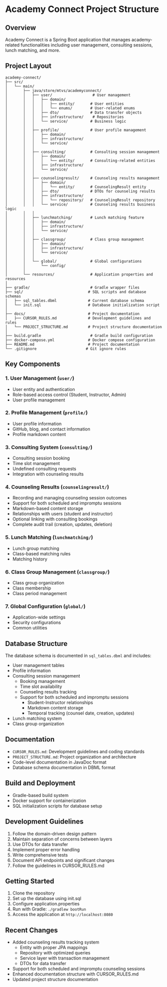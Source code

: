 # Academy Connect Project Structure

## Overview
Academy Connect is a Spring Boot application that manages academy-related functionalities including user management, consulting sessions, lunch matching, and more.

## Project Layout

```
academy-connect/
├── src/
│   └── main/
│       ├── java/store/mtvs/academyconnect/
│       │   ├── user/                  # User management
│       │   │   ├── domain/
│       │   │   │   ├── entity/       # User entities
│       │   │   │   └── enums/        # User-related enums
│       │   │   ├── dto/              # Data transfer objects
│       │   │   ├── infrastructure/    # Repositories
│       │   │   └── service/          # Business logic
│       │   │
│       │   ├── profile/              # User profile management
│       │   │   ├── domain/
│       │   │   ├── infrastructure/
│       │   │   └── service/
│       │   │
│       │   ├── consulting/           # Consulting session management
│       │   │   ├── domain/
│       │   │   │   └── entity/       # Consulting-related entities
│       │   │   ├── infrastructure/
│       │   │   └── service/
│       │   │
│       │   ├── counselingresult/     # Counseling results management
│       │   │   ├── domain/
│       │   │   │   └── entity/       # CounselingResult entity
│       │   │   ├── dto/              # DTOs for counseling results
│       │   │   ├── infrastructure/
│       │   │   │   └── repository/   # CounselingResult repository
│       │   │   └── service/          # Counseling results business logic
│       │   │
│       │   ├── lunchmatching/        # Lunch matching feature
│       │   │   ├── domain/
│       │   │   ├── infrastructure/
│       │   │   └── service/
│       │   │
│       │   ├── classgroup/           # Class group management
│       │   │   ├── domain/
│       │   │   ├── infrastructure/
│       │   │   └── service/
│       │   │
│       │   └── global/               # Global configurations
│       │       └── config/
│       │
│       └── resources/                # Application properties and resources
│
├── gradle/                           # Gradle wrapper files
├── sql/                             # SQL scripts and database schemas
│   ├── sql_tables.dbml              # Current database schema
│   └── init.sql                     # Database initialization script
│
├── docs/                            # Project documentation
│   ├── CURSOR_RULES.md              # Development guidelines and rules
│   └── PROJECT_STRUCTURE.md         # Project structure documentation
│
├── build.gradle                      # Gradle build configuration
├── docker-compose.yml               # Docker compose configuration
├── README.md                        # Project documentation
└── .gitignore                      # Git ignore rules

```

## Key Components

### 1. User Management (`user/`)
- User entity and authentication
- Role-based access control (Student, Instructor, Admin)
- User profile management

### 2. Profile Management (`profile/`)
- User profile information
- GitHub, blog, and contact information
- Profile markdown content

### 3. Consulting System (`consulting/`)
- Consulting session booking
- Time slot management
- Undefined consulting requests
- Integration with counseling results

### 4. Counseling Results (`counselingresult/`)
- Recording and managing counseling session outcomes
- Support for both scheduled and impromptu sessions
- Markdown-based content storage
- Relationships with users (student and instructor)
- Optional linking with consulting bookings
- Complete audit trail (creation, updates, deletion)

### 5. Lunch Matching (`lunchmatching/`)
- Lunch group matching
- Class-based matching rules
- Matching history

### 6. Class Group Management (`classgroup/`)
- Class group organization
- Class membership
- Class period management

### 7. Global Configuration (`global/`)
- Application-wide settings
- Security configurations
- Common utilities

## Database Structure
The database schema is documented in `sql_tables.dbml` and includes:
- User management tables
- Profile information
- Consulting session management
  - Booking management
  - Time slot availability
  - Counseling results tracking
  - Support for both scheduled and impromptu sessions
    - Student-Instructor relationships
    - Markdown content storage
    - Temporal tracking (counsel date, creation, updates)
- Lunch matching system
- Class group organization

## Documentation
- `CURSOR_RULES.md`: Development guidelines and coding standards
- `PROJECT_STRUCTURE.md`: Project organization and architecture
- Code-level documentation in JavaDoc format
- Database schema documentation in DBML format

## Build and Deployment
- Gradle-based build system
- Docker support for containerization
- SQL initialization scripts for database setup

## Development Guidelines
1. Follow the domain-driven design pattern
2. Maintain separation of concerns between layers
3. Use DTOs for data transfer
4. Implement proper error handling
5. Write comprehensive tests
6. Document API endpoints and significant changes
7. Follow the guidelines in CURSOR_RULES.md

## Getting Started
1. Clone the repository
2. Set up the database using init.sql
3. Configure application.properties
4. Run with Gradle: `./gradlew bootRun`
5. Access the application at `http://localhost:8080`

## Recent Changes
- Added counseling results tracking system
  - Entity with proper JPA mappings
  - Repository with optimized queries
  - Service layer with transaction management
  - DTOs for data transfer
- Support for both scheduled and impromptu counseling sessions
- Enhanced documentation structure with CURSOR_RULES.md
- Updated project structure documentation 